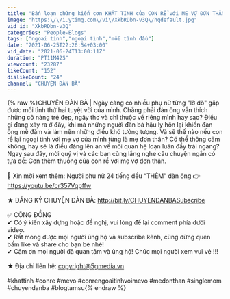```yaml
---
title: "Bấn loạn chứng kiến cơn KHÁT TÌNH của CON RỂ với MẸ VỢ ĐƠN THÂN | CHUYỆN ĐÀN BÀ"
image: "https:\/\/i.ytimg.com\/vi\/XkbRDbn-v3Q\/hqdefault.jpg"
vid_id: "XkbRDbn-v3Q"
categories: "People-Blogs"
tags: ["ngoai tinh","ngoại tình","mối tình đầu"]
date: "2021-06-25T22:26:54+03:00"
vid_date: "2021-06-24T13:00:11Z"
duration: "PT11M42S"
viewcount: "23287"
likeCount: "152"
dislikeCount: "24"
channel: "CHUYỆN ĐÀN BÀ"
---
```

{% raw %}CHUYỆN ĐÀN BÀ | Ngày càng có nhiều phụ nữ từng &quot;lỡ đò&quot; gặp được mối tình thứ hai tuyệt vời của mình. Chẳng phải đàn ông vẫn thích những cô nàng trẻ đẹp, ngây thơ và chỉ thuộc về riêng mình hay sao? Điều gì đang xảy ra ở đây, khi mà những người đàn bà hậu ly hôn lại khiến đàn ông mê đắm và làm nên những điều khó tưởng tượng. Và sẽ thế nào nếu con rể lại ngoại tình với mẹ vợ của mình từng là mẹ đơn thân? Có thể thông cảm không, hay sẽ là điều đáng lên án về mối quan hệ loạn luân đầy trái ngang? Ngay sau đây, mời quý vị và các bạn cùng lắng nghe câu chuyện ngắn có tựa đề: Cơn thèm thuồng của con rể với mẹ vợ đơn thân.<br /><br />🔴 Xin mời xem thêm: Người phụ nữ 24 tiếng đều “THÈM” đàn ông 👉 <a rel="nofollow" target="blank" href="https://youtu.be/cr357Vqpffw">https://youtu.be/cr357Vqpffw</a><br /><br />★ ĐĂNG KÝ CHUYỆN ĐÀN BÀ:  <a rel="nofollow" target="blank" href="http://bit.ly/CHUYENDANBASubscribe">http://bit.ly/CHUYENDANBASubscribe</a><br /><br />✅ CỘNG ĐỒNG<br />✔ Có ý kiến xây dựng hoặc đề nghị, vui lòng để lại comment phía dưới video.<br />✔ Rất mong được mọi người ủng hộ và subscribe kênh, cũng đừng quên bấm like và share cho bạn bè nhé!<br />✔ Cảm ơn mọi người đã quan tâm và ủng hộ! Chúc mọi người xem vui vẻ !!!<br /><br />★ Địa chỉ liên hệ: copyright@5gmedia.vn<br /><br />#khattinh #conre #mevo #conrengoaitinhvoimevo #medonthan #singlemom #chuyendanba #blogtamsu{% endraw %}
